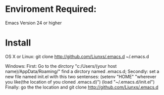 # Enviroment Required:
  Emacs Version 24 or higher
# Install
  OS X or Linux:
       git clone http://github.com/Liunxs/.emacs.d ~/.emacs.d

  Windows:
	First: Go to the dirctory "c:/Users/(your host name)/AppData/Roaming/" find a dirctory named .emacs.d;
	Secondly: set a new file named init.el with this two sentenses:
		  (setenv "HOME" "wherever you like(the location of you cloned .emacs.d)")
		  (load "~/.emacs.d/init.el")
		  Finally: go the the location and git clone http://github.com/Liunxs/.emacs.d



